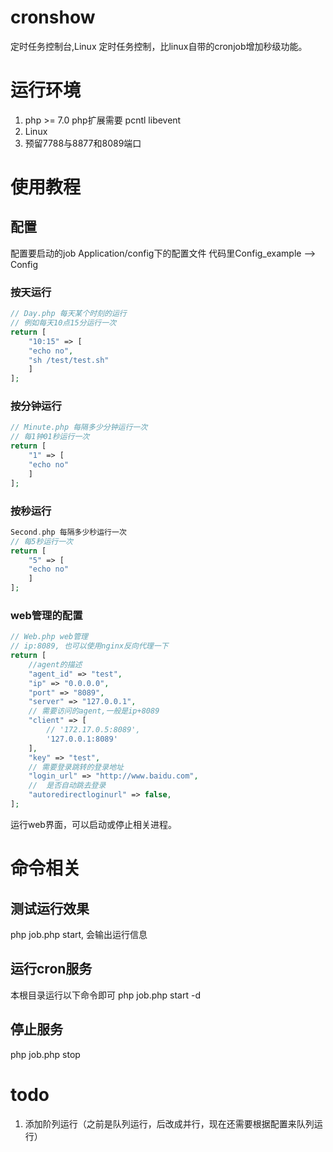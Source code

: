 # cronshow
定时任务控制台,Linux 定时任务控制，比linux自带的cronjob增加秒级功能。

# 运行环境
1. php >= 7.0
   php扩展需要 pcntl libevent
2. Linux
3. 预留7788与8877和8089端口

# 使用教程
## 配置
配置要启动的job
Application/config下的配置文件
代码里Config_example --> Config

### 按天运行
```PHP
// Day.php 每天某个时刻的运行
// 例如每天10点15分运行一次
return [
    "10:15" => [
    "echo no",
    "sh /test/test.sh"
    ]
];
```
### 按分钟运行
```PHP
// Minute.php 每隔多少分钟运行一次
// 每1钟01秒运行一次
return [
    "1" => [
    "echo no"
    ]
];
```
### 按秒运行
```PHP
Second.php 每隔多少秒运行一次
// 每5秒运行一次
return [
    "5" => [
    "echo no"
    ]
];
```

### web管理的配置
```PHP
// Web.php web管理
// ip:8089, 也可以使用nginx反向代理一下
return [
    //agent的描述
    "agent_id" => "test",
    "ip" => "0.0.0.0",
    "port" => "8089",
    "server" => "127.0.0.1",
    // 需要访问的agent,一般是ip+8089
    "client" => [
        // '172.17.0.5:8089',
        '127.0.0.1:8089'
    ],
    "key" => "test",
    // 需要登录跳转的登录地址
    "login_url" => "http://www.baidu.com",
    //  是否自动跳去登录
    "autoredirectloginurl" => false,
];
```
运行web界面，可以启动或停止相关进程。

# 命令相关
## 测试运行效果
php job.php start, 会输出运行信息

## 运行cron服务
本根目录运行以下命令即可
php job.php start -d

## 停止服务
php job.php stop

# todo
1. 添加阶列运行（之前是队列运行，后改成并行，现在还需要根据配置来队列运行）